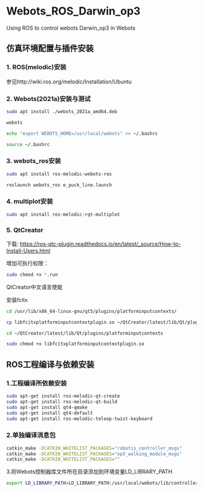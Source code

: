 # Webots_ROS_Darwin_op3
Using ROS to control webots Darwin_op3 in Webots

## 仿真环境配置与插件安装
### 1. ROS(melodic)安装

参见http://wiki.ros.org/melodic/Installation/Ubuntu

### 2. Webots(2021a)安装与测试

``` Bash
sudo apt install ./webots_2021a_amd64.deb

webots

echo "export WEBOTS_HOME=/usr/local/webots" >> ~/.bashrc

source ~/.bashrc
```
### 3. webots_ros安装

``` Bash
sudo apt install ros-melodic-webots-ros
```

``` Bash
roslaunch webots_ros e_puck_line.launch
```
### 4. multiplot安装

``` Bash
sudo apt install ros-melodic-rqt-multiplot
```
### 5. QtCreator

下载: https://ros-qtc-plugin.readthedocs.io/en/latest/_source/How-to-Install-Users.html

增加可执行权限：
``` Bash
sudo chmod +x *.run
```

QtCreator中文语言使能

安装fcitx

``` Bash
cd /usr/lib/x86_64-linux-gnu/qt5/plugins/platforminputcontexts/

cp libfcitxplatforminputcontextplugin.so ~/QtCreator/latest/lib/Qt/plugins/platforminputcontexts/

cd ~/QtCreator/latest/lib/Qt/plugins/platforminputcontexts

sudo chmod +x libfcitxplatforminputcontextplugin.so
```
## ROS工程编译与依赖安装

### 1.工程编译所依赖安装
``` Bash
sudo apt-get install ros-melodic-qt-create
sudo apt-get install ros-melodic-qt-build
sudo apt-get install qt4-qmake
sudo apt-get install qt4-default
sudo apt-get install ros-melodic-teleop-twist-keyboard
```

### 2.单独编译消息包
``` Bash
catkin_make -DCATKIN_WHITELIST_PACKAGES="robotis_controller_msgs"
catkin_make -DCATKIN_WHITELIST_PACKAGES="op3_walking_module_msgs"
catkin_make -DCATKIN_WHITELIST_PACKAGES=""
```
3.将Webots控制器库文件所在目录添加到环境变量LD_LIBRARY_PATH

``` Bash
export LD_LIBRARY_PATH=LD_LIBRARY_PATH:/usr/local/webots/lib/controller
```